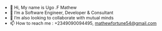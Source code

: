 - 👋 Hi, My name is Ugo .F Mathew
- 👀 I’m a Software Engineer, Developer & Consultant
- 💞️ I’m also looking to collaborate with mutual minds 
- 📫 How to reach me : +2349090094495, mathewfortune54@gmail.com

<!---
ugoabuchi/ugoabuchi is a ✨ special ✨ repository because its `README.md` (this file) appears on your GitHub profile.
You can click the Preview link to take a look at your changes.
--->
